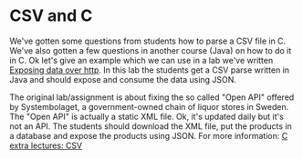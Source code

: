 # CSV and C

We've gotten some questions from students how to parse a CSV file in
C. We've also gotten a few questions in another course (Java) on how
to do it in C. Ok let's give an example which we can use in a lab
we've written [Exposing data over http](http://wiki.juneday.se/mediawiki/index.php/Assignment:Exposing_data_over_http). In
this lab the students get a CSV parse written in Java and should
expose and consume the data using JSON.

The original lab/assignment is about fixing the so called "Open API"
offered by Systembolaget, a government-owned chain of liquor stores in
Sweden. The "Open API" is actually a static XML file. Ok, it's updated
daily but it's not an API. The students should download the XML file,
put the products in a database and expose the products using JSON.
For more information: [C extra lectures: CSV](http://wiki.juneday.se/mediawiki/index.php/Chapter:C_extra_csv)

